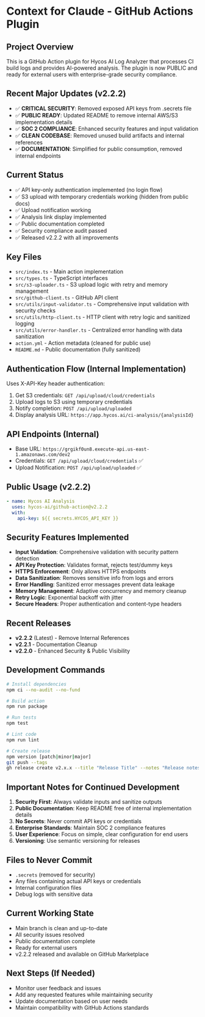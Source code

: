 # Context for Claude - GitHub Actions Plugin

## Project Overview
This is a GitHub Action plugin for Hycos AI Log Analyzer that processes CI build logs and provides AI-powered analysis. The plugin is now PUBLIC and ready for external users with enterprise-grade security compliance.

## Recent Major Updates (v2.2.2)
- ✅ **CRITICAL SECURITY**: Removed exposed API keys from .secrets file
- ✅ **PUBLIC READY**: Updated README to remove internal AWS/S3 implementation details
- ✅ **SOC 2 COMPLIANCE**: Enhanced security features and input validation
- ✅ **CLEAN CODEBASE**: Removed unused build artifacts and internal references
- ✅ **DOCUMENTATION**: Simplified for public consumption, removed internal endpoints

## Current Status
- ✅ API key-only authentication implemented (no login flow)
- ✅ S3 upload with temporary credentials working (hidden from public docs)
- ✅ Upload notification working
- ✅ Analysis link display implemented
- ✅ Public documentation completed
- ✅ Security compliance audit passed
- ✅ Released v2.2.2 with all improvements

## Key Files
- `src/index.ts` - Main action implementation
- `src/types.ts` - TypeScript interfaces  
- `src/s3-uploader.ts` - S3 upload logic with retry and memory management
- `src/github-client.ts` - GitHub API client
- `src/utils/input-validator.ts` - Comprehensive input validation with security checks
- `src/utils/http-client.ts` - HTTP client with retry logic and sanitized logging
- `src/utils/error-handler.ts` - Centralized error handling with data sanitization
- `action.yml` - Action metadata (cleaned for public use)
- `README.md` - Public documentation (fully sanitized)

## Authentication Flow (Internal Implementation)
Uses X-API-Key header authentication:
1. Get S3 credentials: `GET /api/upload/cloud/credentials`
2. Upload logs to S3 using temporary credentials
3. Notify completion: `POST /api/upload/uploaded`
4. Display analysis URL: `https://app.hycos.ai/ci-analysis/{analysisId}`

## API Endpoints (Internal)
- Base URL: `https://grgikf0un8.execute-api.us-east-1.amazonaws.com/dev2`
- Credentials: `GET /api/upload/cloud/credentials` ✅
- Upload Notification: `POST /api/upload/uploaded` ✅

## Public Usage (v2.2.2)
```yaml
- name: Hycos AI Analysis
  uses: hycos-ai/github-action@v2.2.2
  with:
    api-key: ${{ secrets.HYCOS_API_KEY }}
```

## Security Features Implemented
- **Input Validation**: Comprehensive validation with security pattern detection
- **API Key Protection**: Validates format, rejects test/dummy keys
- **HTTPS Enforcement**: Only allows HTTPS endpoints
- **Data Sanitization**: Removes sensitive info from logs and errors
- **Error Handling**: Sanitized error messages prevent data leakage
- **Memory Management**: Adaptive concurrency and memory cleanup
- **Retry Logic**: Exponential backoff with jitter
- **Secure Headers**: Proper authentication and content-type headers

## Recent Releases
- **v2.2.2** (Latest) - Remove Internal References
- **v2.2.1** - Documentation Cleanup  
- **v2.2.0** - Enhanced Security & Public Visibility

## Development Commands
```bash
# Install dependencies
npm ci --no-audit --no-fund

# Build action
npm run package

# Run tests
npm test

# Lint code
npm run lint

# Create release
npm version [patch|minor|major]
git push --tags
gh release create v2.x.x --title "Release Title" --notes "Release notes"
```

## Important Notes for Continued Development
1. **Security First**: Always validate inputs and sanitize outputs
2. **Public Documentation**: Keep README free of internal implementation details
3. **No Secrets**: Never commit API keys or credentials
4. **Enterprise Standards**: Maintain SOC 2 compliance features
5. **User Experience**: Focus on simple, clear configuration for end users
6. **Versioning**: Use semantic versioning for releases

## Files to Never Commit
- `.secrets` (removed for security)
- Any files containing actual API keys or credentials
- Internal configuration files
- Debug logs with sensitive data

## Current Working State
- Main branch is clean and up-to-date
- All security issues resolved
- Public documentation complete
- Ready for external users
- v2.2.2 released and available on GitHub Marketplace

## Next Steps (If Needed)
- Monitor user feedback and issues
- Add any requested features while maintaining security
- Update documentation based on user needs  
- Maintain compatibility with GitHub Actions standards